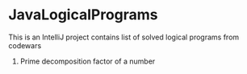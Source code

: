 # JavaLogicalPrograms
This is an IntelliJ project contains list of solved logical programs from codewars

1) Prime decomposition factor of a number
